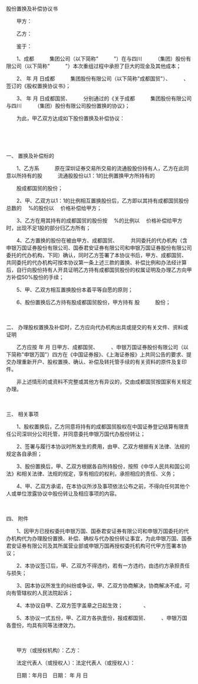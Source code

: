 



股份置换及补偿协议书



 

　　甲方：

　　乙方：　　

　　鉴于：

　　1、成都　　　集团公司（以下简称"　　　"）在与四川　　　（集团）股份有限公司（以下简称"　　　"）本次重组过程中承担了巨大的现金及其他成本；

　　2、 年 月 日成都　　　集团股份有限公司（以下简称"成都国贸"）、　　　、　　　签订的《股权置换协议书》；

　　3、 年 月 日成都国贸、　　　分别通过的《关于成都　　　集团股份有限公司与四川　　　（集团）股份有限公司股份置换的协议》；

　　为此，甲乙双方达成如下股份置换及补偿协议：

　　

　　

一、
置换及补偿标的

　　1、乙方系　　　原在深圳证券交易所交易的流通股股份持有人，乙方在此同意以所持有的股　　　流通股股份以1：1的比例置换甲方所持有的

　　股成都国贸的股份；

　　2、甲、乙双方以1：1的比例相互置换股份后，乙方即以其持有成都国贸股份总数的　 %的股份以　 价格补偿给甲方；

　　3、乙方在用其持有的成都国贸的股份按　 %的比例以　 价格补偿给甲方时，出现不足1股的部分归乙方所有；

　　4、乙方置换的股份在被由甲方、成都国贸、　　　共同委托的代办机构（含申银万国证券股份有限公司、国泰君安证券有限公司和申银万国证券股份有限公司委托的代办机构，下同）确认，同时乙方签署了本协议书后，甲方、成都国贸、　　　共同委托的代办机构可按本协议第一条上述三款的置换、补偿比例和办法经计算后，自行向股份持有人开具证明乙方持有成都国贸股份的权属证明及办理乙方向甲方补偿50%股份的手续；

　　5、甲、乙双方相互置换股份本着平等自愿的原则；

　　6、股份置换后乙方持有股成都国贸股份，甲方持有 股　　　股份；

　　

二、
办理股权置换及补偿时，乙方应向代办机构出具或提交的有关文件、资料或证明

　　乙方应按 年 月 日甲方、成都国贸、　　　、申银万国证券股份有限公司（以下简称"申银万国"）四方在《中国证券报》、《上海证券报》上共同公告的要求、提交办理重新开户、股权置换、确认、补偿及转托管手续的有关资料的原件及复印件。

　　非上述情形的或资料不完整或其他方有异议的，交由成都国贸按国家有关规定办理。

　　

三、
相关事项

　　1、股权置换后，乙方同意将持有的成都国贸股权在中国证券登记结算有限责任公司深圳分公司托管，并同意委托申银万国代办股份转让；

　　2、签署与履行本协议时所发生的费用，由甲、乙双方根据有关法律、法规的规定各自承担；

　　3、股份置换后，甲、乙双方根据各自所持股份，按照《中华人民共和国公司法》和相关法律、法规的规定，享有相应的权利，承担相应的责任、义务；

　　4、甲、乙双方承诺，在本协议所涉及事项依法公布之前，不得向任何其他个人或单位泄露协议中股份转让及相应事项的内容。

　　

四、
附件

　　1、因甲方已授权委托申银万国、国泰君安证券有限公司和申银万国委托的代办机构代为办理股份置换、补偿、确权与代办股份转让事宜，为此申银万国、国泰君安证券有限公司及其所属营业部或申银万国再授权委托机构可代甲方签署本协议；

　　2、本协议签订后，甲、乙双方不得违约，若有一方违约，由违约方承担责任与损失；

　　3、因本协议所发生的纠纷或争议，甲、乙双方协商解决，协商解决不成，可向有管辖权的人民法院起诉；

　　4、本协议自甲、乙双方签字盖章之日起生效；　　　　、

　　5、本协议一式五份，甲、乙双方各执壹份，报成都国贸、　　　、申银万国各壹份，均具有同等法律效力。

　　　　

　　甲方（或授权机构）：乙方：　　

　　法定代表人（或授权人）：法定代表人（或授权人）：　　

　　日期：年月日　日期： 年 月 日